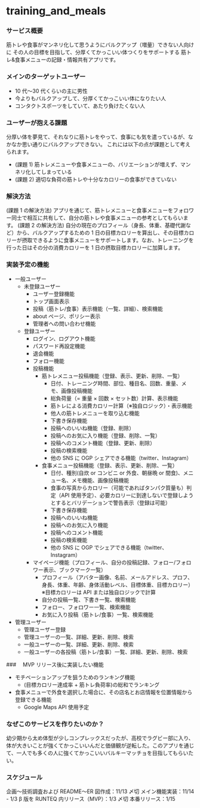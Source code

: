 # training_and_meals

### サービス概要

筋トレや食事がマンネリ化して思うようにバルクアップ（増量）できない人向けに
その人の目標を目指して、分厚くてかっこいい体つくりをサポートする
筋トレ&食事メニューの記録・情報共有アプリです。

### メインのターゲットユーザー

- 10 代〜30 代くらいの主に男性
- 今よりもバルクアップして、分厚くてかっこいい体になりたい人
- コンタクトスポーツをしていて、あたり負けたくない人

### ユーザーが抱える課題

分厚い体を夢見て、それなりに筋トレをやって、食事にも気を遣っているが、なかなか思い通りにバルクアップできない。
これには以下の点が課題として考えられます。

- (課題 1) 筋トレメニューや食事メニューの、バリエーションが増えず、マンネリ化してしまっている
- (課題 2) 適切な負荷の筋トレや十分なカロリーの食事ができていない

### 解決方法

(課題 1 の解決方法)
アプリを通じて、筋トレメニューと食事メニューをフォロワー同士で相互に共有して、自分の筋トレや食事メニューの参考としてもらいます。
(課題 2 の解決方法)
自分の現在のプロフィール（身長、体重、基礎代謝など）から、バルクアップするための 1 日の目標カロリーを算出し、その目標カロリーが摂取できるように食事メニューをサポートします。なお、トレーニングを行った日はその分の消費カロリーを 1 日の摂取目標カロリーに加算します。

### 実装予定の機能

- 一般ユーザー
  - 未登録ユーザー
    - ユーザー登録機能
    - トップ画面表示
    - 投稿（筋トレ/食事）表示機能（一覧、詳細）、検索機能
    - about ページ、ポリシー表示
    - 管理者への問い合わせ機能
  - 登録ユーザー
    - ログイン、ログアウト機能
    - パスワード再設定機能
    - 退会機能
    - フォロー機能
    - 投稿機能
      - 筋トレメニュー投稿機能（登録、表示、更新、削除、一覧）
        - 日付、トレーニング時間、部位、種目名、回数、重量、メモ、画像投稿機能
        - 総負荷量（= 重量 × 回数 × セット数）計算、表示機能
        - 筋トレによる消費カロリー計算（※独自ロジック）・表示機能
        - 他人の筋トレメニューを取り込む機能
        - 下書き保存機能
        - 投稿へのいいね機能（登録、削除）
        - 投稿へのお気に入り機能（登録、削除、一覧）
        - 投稿へのコメント機能（登録、更新、削除）
        - 投稿の検索機能
        - 他の SNS に OGP シェアできる機能（twitter、Instagram）
      - 食事メニュー投稿機能（登録、表示、更新、削除、一覧）
        - 日付、種別(自炊 or コンビニ or 外食、朝昼晩 or 間食)、メニュー名、メモ機能、画像投稿機能
        - 食事の写真からカロリー（可能であればタンパク質量も）判定（API 使用予定）、必要カロリーに到達しないで登録しようとするとバリデーションで警告表示（登録は可能）
        - 下書き保存機能
        - 投稿へのいいね機能
        - 投稿へのお気に入り機能
        - 投稿へのコメント機能
        - 投稿の検索機能
        - 他の SNS に OGP でシェアできる機能（twitter、Instagram）
    - マイページ機能（プロフィール、自分の投稿記録、フォロー/フォロワー表示、ブックマーク一覧）
      - プロフィール（アバター画像、名前、メールアドレス、プロフ、身長、体重、年齢、身体活動レベル、目標体重、目標カロリー）※目標カロリーは API または独自ロジックで計算
      - 自分の投稿一覧、下書き一覧、検索機能
      - フォロー、フォロワー一覧、検索機能
      - お気に入り投稿（筋トレ/食事）一覧、検索機能
- 管理ユーザー
  - 管理ユーザー登録
  - 管理ユーザーの一覧、詳細、更新、削除、検索
  - 一般ユーザーの一覧、詳細、更新、削除、検索
  - 一般ユーザーの各投稿（筋トレ/食事）一覧、詳細、更新、削除、検索

###　 MVP リリース後に実装したい機能

- モチベーションアップを狙うためのランキング機能
  - (目標カロリー達成率 + 筋トレ負荷率)の総和でランキング
- 食事メニューで外食を選択した場合に、その店名とお店情報を位置情報から登録できる機能
  - Google Maps API 使用予定

### なぜこのサービスを作りたいのか？

幼少期から太め体型が少しコンプレックスだったが、高校でラグビー部に入り、体が大きいことが強くてかっこいいんだと価値観が逆転した。このアプリを通じて、一人でも多くの人に強くてかっこいいバルキーマッチョを目指してもらいたい。

### スケジュール

企画〜技術調査および
README〜ER 図作成：11/13 〆切
メイン機能実装：11/14 - 1/3
β 版を RUNTEQ 内リリース（MVP）：1/3 〆切
本番リリース：1/15
